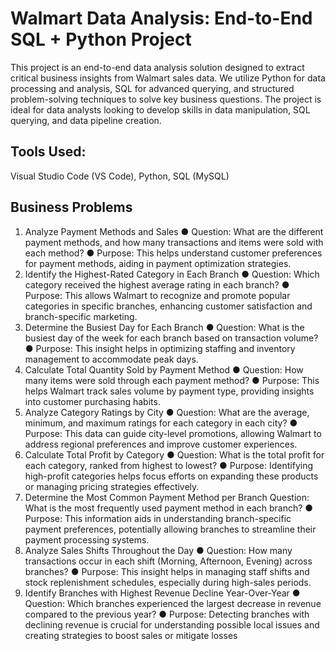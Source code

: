 # Walmart Data Analysis: End-to-End SQL + Python Project 

This project is an end-to-end data analysis solution designed to extract critical business insights from Walmart sales data. We utilize Python for data processing and analysis, SQL for advanced querying, and structured problem-solving techniques to solve key business questions. The project is ideal for data analysts looking to develop skills in data manipulation, SQL querying, and data pipeline creation.

## Tools Used: 
Visual Studio Code (VS Code), Python, SQL (MySQL)

## Business Problems
1. Analyze Payment Methods and Sales
● Question: What are the different payment methods, and how many transactions and
items were sold with each method?
● Purpose: This helps understand customer preferences for payment methods, aiding in
payment optimization strategies.
2. Identify the Highest-Rated Category in Each Branch
● Question: Which category received the highest average rating in each branch?
● Purpose: This allows Walmart to recognize and promote popular categories in specific
branches, enhancing customer satisfaction and branch-specific marketing.
3. Determine the Busiest Day for Each Branch
● Question: What is the busiest day of the week for each branch based on transaction
volume?
● Purpose: This insight helps in optimizing staffing and inventory management to
accommodate peak days.
4. Calculate Total Quantity Sold by Payment Method
● Question: How many items were sold through each payment method?
● Purpose: This helps Walmart track sales volume by payment type, providing insights
into customer purchasing habits.
5. Analyze Category Ratings by City
● Question: What are the average, minimum, and maximum ratings for each category in
each city?
● Purpose: This data can guide city-level promotions, allowing Walmart to address
regional preferences and improve customer experiences.
6. Calculate Total Profit by Category
● Question: What is the total profit for each category, ranked from highest to lowest?
● Purpose: Identifying high-profit categories helps focus efforts on expanding these products or managing pricing strategies effectively.
7. Determine the Most Common Payment Method per Branch
Question: What is the most frequently used payment method in each branch?
● Purpose: This information aids in understanding branch-specific payment preferences,
potentially allowing branches to streamline their payment processing systems.
8. Analyze Sales Shifts Throughout the Day
● Question: How many transactions occur in each shift (Morning, Afternoon, Evening)
across branches?
● Purpose: This insight helps in managing staff shifts and stock replenishment schedules,
especially during high-sales periods.
9. Identify Branches with Highest Revenue Decline Year-Over-Year
● Question: Which branches experienced the largest decrease in revenue compared to
the previous year?
● Purpose: Detecting branches with declining revenue is crucial for understanding
possible local issues and creating strategies to boost sales or mitigate losses
